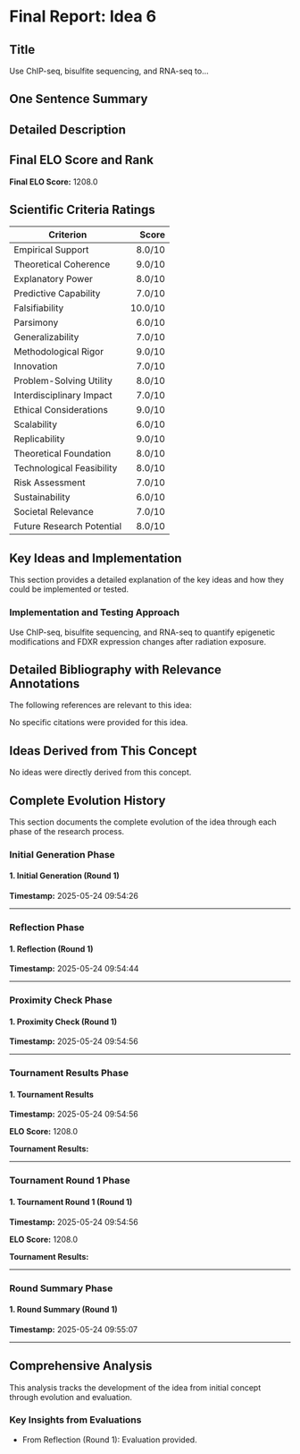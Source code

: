 # Final Report: Idea 6

## Title

Use ChIP-seq, bisulfite sequencing, and RNA-seq to...

## One Sentence Summary



## Detailed Description




## Final ELO Score and Rank

**Final ELO Score:** 1208.0

## Scientific Criteria Ratings

| Criterion | Score |
|---|---:|
| Empirical Support | 8.0/10 |
| Theoretical Coherence | 9.0/10 |
| Explanatory Power | 8.0/10 |
| Predictive Capability | 7.0/10 |
| Falsifiability | 10.0/10 |
| Parsimony | 6.0/10 |
| Generalizability | 7.0/10 |
| Methodological Rigor | 9.0/10 |
| Innovation | 7.0/10 |
| Problem-Solving Utility | 8.0/10 |
| Interdisciplinary Impact | 7.0/10 |
| Ethical Considerations | 9.0/10 |
| Scalability | 6.0/10 |
| Replicability | 9.0/10 |
| Theoretical Foundation | 8.0/10 |
| Technological Feasibility | 8.0/10 |
| Risk Assessment | 7.0/10 |
| Sustainability | 6.0/10 |
| Societal Relevance | 7.0/10 |
| Future Research Potential | 8.0/10 |

## Key Ideas and Implementation

This section provides a detailed explanation of the key ideas and how they could be implemented or tested.

### Implementation and Testing Approach

Use ChIP-seq, bisulfite sequencing, and RNA-seq to quantify epigenetic modifications and FDXR expression changes after radiation exposure.


## Detailed Bibliography with Relevance Annotations

The following references are relevant to this idea:

No specific citations were provided for this idea.


## Ideas Derived from This Concept

No ideas were directly derived from this concept.

## Complete Evolution History

This section documents the complete evolution of the idea through each phase of the research process.

### Initial Generation Phase

#### 1. Initial Generation (Round 1)
**Timestamp:** 2025-05-24 09:54:26



---

### Reflection Phase

#### 1. Reflection (Round 1)
**Timestamp:** 2025-05-24 09:54:44



---

### Proximity Check Phase

#### 1. Proximity Check (Round 1)
**Timestamp:** 2025-05-24 09:54:56



---

### Tournament Results Phase

#### 1. Tournament Results
**Timestamp:** 2025-05-24 09:54:56

**ELO Score:** 1208.0

**Tournament Results:**



---

### Tournament Round 1 Phase

#### 1. Tournament Round 1 (Round 1)
**Timestamp:** 2025-05-24 09:54:56

**ELO Score:** 1208.0

**Tournament Results:**



---

### Round Summary Phase

#### 1. Round Summary (Round 1)
**Timestamp:** 2025-05-24 09:55:07



---

## Comprehensive Analysis

This analysis tracks the development of the idea from initial concept through evolution and evaluation.

### Key Insights from Evaluations

- From Reflection (Round 1): Evaluation provided.
